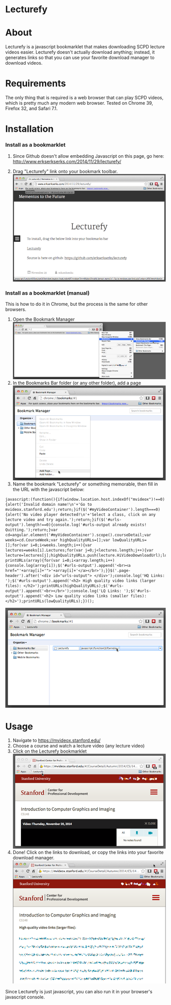 Lecturefy
=========

# About
Lecturefy is a javascript bookmarklet that makes downloading SCPD lecture videos easier. Lecturefy doesn't actually download anything; instead, it generates links so that you can use your favorite download manager to download videos.

# Requirements
The only thing that is required is a web browser that can play SCPD videos, which is pretty much any modern web browser. Tested on Chrome 39, Firefox 32, and Safari 7.1.

# Installation
### Install as a bookmarklet
1. Since Github doesn't allow embedding Javascript on this page, go here: http://www.erkserkserks.com/2014/11/29/lecturefy/

2. Drag "Lecturefy" link onto your bookmark toolbar.
![](https://raw.githubusercontent.com/erkserkserks/lecturefy/master/tutorial_screenshots/easy_installation.png)


### Install as a bookmarklet (manual)
This is how to do it in Chrome, but the process is the same for other browsers.

1. Open the Bookmark Manager ![](https://raw.githubusercontent.com/erkserkserks/lecturefy/master/tutorial_screenshots/1.png)
2. In the Bookmarks Bar folder (or any other folder), add a page ![](https://raw.githubusercontent.com/erkserkserks/lecturefy/master/tutorial_screenshots/2.png)
3. Name the bookmark "Lecturefy" or something memorable, then fill in the URL with the javascript below:
```
javascript:(function(){if(window.location.host.indexOf("mvideox")!==0){alert('Invalid domain name!\n'+'Go to mvideox.stanford.edu');return;}if($('#myVideoContainer').length===0){alert('No video player detected!\n'+'Select a class, click on any lecture video and try again.');return;}if($('#urls-output').length!==0){console.log('#urls-output already exists! Quitting.');return;}var cd=angular.element('#myVideoContainer').scope().courseDetail;var weeks=cd.CourseWeek;var highQualityURLs=[];var lowQualityURLs=[];for(var i=0;i<weeks.length;i++){var lectures=weeks[i].Lectures;for(var j=0;j<lectures.length;j++){var lecture=lectures[j];highQualityURLs.push(lecture.HiVideoDownloadUrl);lowQualityURLs.push(lecture.LowVideoDownloadUrl);}}function printURLs(array){for(var i=0;i<array.length;i++){console.log(array[i]);$('#urls-output').append('<br><a href="'+array[i]+'">'+array[i]+'</a></br>');}}$('.page-header').after('<div id="urls-output"> </div>');console.log('HQ Links: ');$('#urls-output').append('<h2> High quality video links (larger files): </h2>');printURLs(highQualityURLs);$('#urls-output').append('<br></br>');console.log('LQ Links: ');$('#urls-output').append('<h2> Low quality video links (smaller files): </h2>');printURLs(lowQualityURLs);})();
```
![](https://raw.githubusercontent.com/erkserkserks/lecturefy/master/tutorial_screenshots/3.png)


# Usage
1. Navigate to https://mvideox.stanford.edu/
2. Choose a course and watch a lecture video (any lecture video)
3. Click on the Lecturefy bookmarklet ![](https://raw.githubusercontent.com/erkserkserks/lecturefy/master/tutorial_screenshots/4.png)
4. Done! Click on the links to download, or copy the links into your favorite download manager.
![](https://raw.githubusercontent.com/erkserkserks/lecturefy/master/tutorial_screenshots/5.png)

Since Lecturefy is just javascript, you can also run it in your browser's javascript console.
